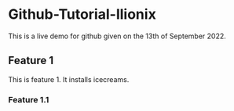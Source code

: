 # Github-Tutorial-Ilionix
This is a live demo for github given on the 13th of September 2022.

## Feature 1 
This is feature 1. It installs icecreams. 

### Feature 1.1 
